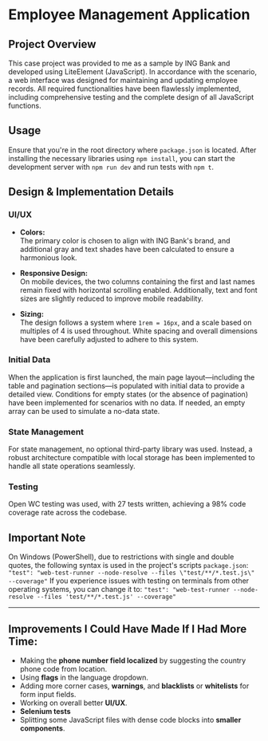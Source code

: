 # Employee Management Application

## Project Overview

This case project was provided to me as a sample by ING Bank and developed using LiteElement (JavaScript). In accordance with the scenario, a web interface was designed for maintaining and updating employee records. All required functionalities have been flawlessly implemented, including comprehensive testing and the complete design of all JavaScript functions.

## Usage

Ensure that you're in the root directory where `package.json` is located. After installing the necessary libraries using `npm install`, you can start the development server with `npm run dev` and run tests with `npm t`.

## Design & Implementation Details

### UI/UX

- **Colors:**  
  The primary color is chosen to align with ING Bank's brand, and additional gray and text shades have been calculated to ensure a harmonious look.

- **Responsive Design:**  
  On mobile devices, the two columns containing the first and last names remain fixed with horizontal scrolling enabled. Additionally, text and font sizes are slightly reduced to improve mobile readability.

- **Sizing:**  
  The design follows a system where `1rem = 16px`, and a scale based on multiples of 4 is used throughout. White spacing and overall dimensions have been carefully adjusted to adhere to this system.

### Initial Data

When the application is first launched, the main page layout—including the table and pagination sections—is populated with initial data to provide a detailed view. Conditions for empty states (or the absence of pagination) have been implemented for scenarios with no data. If needed, an empty array can be used to simulate a no-data state.

### State Management

For state management, no optional third-party library was used. Instead, a robust architecture compatible with local storage has been implemented to handle all state operations seamlessly.

### Testing

Open WC testing was used, with 27 tests written, achieving a 98% code coverage rate across the codebase.

## Important Note

On Windows (PowerShell), due to restrictions with single and double quotes, the following syntax is used in the project's scripts `package.json`: ` "test": "web-test-runner --node-resolve --files \"test/**/*.test.js\" --coverage" ` If you experience issues with testing on terminals from other operating systems, you can change it to: 
` "test": "web-test-runner --node-resolve --files 'test/**/*.test.js' --coverage" `

---


## Improvements I Could Have Made If I Had More Time:

- Making the **phone number field localized** by suggesting the country phone code from location.
- Using **flags** in the language dropdown.
- Adding more corner cases, **warnings**, and **blacklists** or **whitelists** for form input fields.
- Working on overall better **UI/UX**.
- **Selenium tests**
- Splitting some JavaScript files with dense code blocks into **smaller components**.
